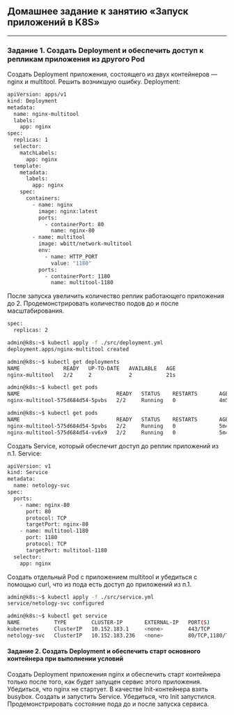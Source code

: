 ## Домашнее задание к занятию «Запуск приложений в K8S»
--------
### Задание 1. Создать Deployment и обеспечить доступ к репликам приложения из другого Pod
Создать Deployment приложения, состоящего из двух контейнеров — nginx и multitool. Решить возникшую ошибку.
Deployment:
```bash
apiVersion: apps/v1
kind: Deployment
metadata:
  name: nginx-multitool
  labels:
    app: nginx
spec:
  replicas: 1
  selector:
    matchLabels:
      app: nginx
  template:
    metadata:
      labels:
        app: nginx
    spec:
      containers:
        - name: nginx
          image: nginx:latest
          ports:
            - containerPort: 80
              name: nginx-80
        - name: multitool
          image: wbitt/network-multitool
          env:
            - name: HTTP_PORT
              value: "1180"
          ports:
            - containerPort: 1180
              name: multitool-1180
```
После запуска увеличить количество реплик работающего приложения до 2.
Продемонстрировать количество подов до и после масштабирования.
```bash
spec:
  replicas: 2
```
```bash
admin@k8s:~$ kubectl apply -f ./src/deployment.yml
deployment.apps/nginx-multitool created
```
```bash
admin@k8s:~$ kubectl get deployments
NAME              READY   UP-TO-DATE   AVAILABLE   AGE
nginx-multitool   2/2     2            2           21s
```
```bash
admin@k8s:~$ kubectl get pods
NAME                               READY   STATUS    RESTARTS       AGE
nginx-multitool-575d684d54-5pvbs   2/2     Running   0              4m50s
```
```bash
admin@k8s:~$ kubectl get pods
NAME                               READY   STATUS    RESTARTS       AGE
nginx-multitool-575d684d54-5pvbs   2/2     Running   0              5m49s
nginx-multitool-575d684d54-vv6x9   2/2     Running   0              5m49s
```
Создать Service, который обеспечит доступ до реплик приложений из п.1.
Service:
```bash
apiVersion: v1
kind: Service
metadata:
  name: netology-svc
spec:
  ports:
    - name: nginx-80
      port: 80
      protocol: TCP
      targetPort: nginx-80
    - name: multitool-1180
      port: 1180
      protocol: TCP
      targetPort: multitool-1180
  selector:
    app: nginx
```
Создать отдельный Pod с приложением multitool и убедиться с помощью curl, что из пода есть доступ до приложений из п.1.
```bash
admin@k8s:~$ kubectl apply -f ./src/service.yml
service/netology-svc configured
```
```bash
admin@k8s:~$ kubectl get service
NAME           TYPE        CLUSTER-IP       EXTERNAL-IP   PORT(S)           AGE
kubernetes     ClusterIP   10.152.183.1     <none>        443/TCP           25h
netology-svc   ClusterIP   10.152.183.236   <none>        80/TCP,1180/TCP   24h
```

#### Задание 2. Создать Deployment и обеспечить старт основного контейнера при выполнении условий
Создать Deployment приложения nginx и обеспечить старт контейнера только после того, как будет запущен сервис этого приложения.
Убедиться, что nginx не стартует. В качестве Init-контейнера взять busybox.
Создать и запустить Service. Убедиться, что Init запустился.
Продемонстрировать состояние пода до и после запуска сервиса.
